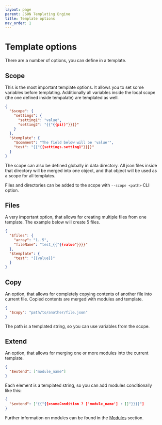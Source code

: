 ```yaml
---
layout: page
parent: JSON Templating Engine
title: Template options
nav_order: 1
---
```


# Template options

There are a number of options, you can define in a template. 

## Scope

This is the most important template options. It allows you to set some variables before templating. Additionally all variables inside the local scope (the one defined inside tempalate) are templated as well.

```json
{
  "$scope": {
    "settings": {
      "setting1": "value",
      "setting2": "{{"{{pi()"}}}}"
    }
  },
  "$template": {
    "$comment": "The field below will be 'value'",
    "test": "{{"{{settings.setting1"}}}}"
  }
}
```

The scope can also be defined globally in data directory. All json files inside that directory will be merged into one object, and that object will be used as a scope for all templates.

Files and directories can be added to the scope with `--scope <path>` CLI option.

## Files

A very important option, that allows for creating multiple files from one template. The example below will create 5 files.

```json
{
  "$files": {
    "array": "1..5",
    "fileName": "test_{{"{{value"}}}}"
  },
  "$template": {
    "test": "{{value}}"
  }
}
```

## Copy

An option, that allows for completely copying contents of another file into current file. Copied contents are merged with modules and template.

```json
{
  "$copy": "path/to/another/file.json"
}
```

The path is a templated string, so you can use variables from the scope.

## Extend

An option, that allows for merging one or more modules into the current template.

```json
{
  "$extend": ["module_name"]
}
```

Each element is a templated string, so you can add modules conditionally like this:

```json
{
  "$extend": ["{{"{{=someCondition ? ['module_name'] : []"}}}}"]
}
``` 

Further information on modules can be found in the [Modules](modules.md) section.